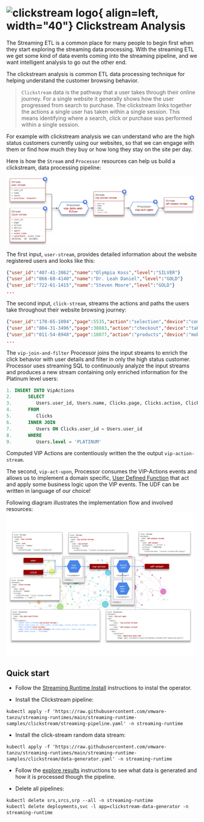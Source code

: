 # ![clickstream logo](./clickstream-logo.png){ align=left, width="40"} Clickstream Analysis

The Streaming ETL is a common place for many people to begin first when they start exploring the streaming data processing. 
With the streaming ETL we get some kind of data events coming into the streaming pipeline, and we want intelligent analysis to go out the other end.

The clickstream analysis is common ETL data processing technique for helping understand the customer browsing behavior.

> `Clickstream` data is the pathway that a user takes through their online journey. 
> For a single website it generally shows how the user progressed from search to purchase. 
> The clickstream links together the actions a single user has taken within a single session. 
> This means identifying where a search, click or purchase was performed within a single session.

For example with clickstream analysis we can understand who are the high status customers currently using our websites,
so that we can engage with them or find how much they buy or how long they stay on the site per day.

Here is how the `Stream` and `Processor` resources can help us build a clickstream, data processing pipeline:

![clickstream logo](./clickstream-sr-pipeline.svg)

The first input, `user-stream`, provides detailed information about the website registered users and looks like this:

```json
{"user_id":"407-41-3862","name":"Olympia Koss","level":"SILVER"}
{"user_id":"066-68-4140","name":"Dr. Leah Daniel","level":"GOLD"}
{"user_id":"722-61-1415","name":"Steven Moore","level":"GOLD"}
...
```

The second input, `click-stream`, streams the actions and paths the users take throughout their website browsing journey: 

```json
{"user_id":"170-65-1094","page":5535,"action":"selection","device":"computer","agent":"Mozilla/5.0 (Windows NT 10.0; WOW64) AppleWebKit/537.36 (KHTML, like Gecko) Chrome/56.0.2924.87 Safari/537.36 OPR/43.0.2442.991"}
{"user_id":"804-31-3496","page":30883,"action":"checkout","device":"tablet","agent":"Mozilla/4.0 (compatible; MSIE 7.0; Windows NT 6.0)"}
{"user_id":"011-54-8948","page":18877,"action":"products","device":"mobile","agent":"Mozilla/5.0 (iPhone; CPU iPhone OS 11_4_1 like Mac OS X) AppleWebKit/605.1.15 (KHTML, like Gecko) Version/11.0 Mobile/15E148 Safari/604.1"}
...
```

The `vip-join-and-filter` Processor joins the input streams to enrich the click behavior with user details and filter in only the high status customer. 
Processor uses streaming SQL to continuously analyze the input streams and produces a new stream containing only enriched information for the Platinum level users:

```sql
1. INSERT INTO VipActions
2.      SELECT 
3.         Users.user_id, Users.name, Clicks.page, Clicks.action, Clicks.event_time 
4.      FROM 
5.         Clicks
6.      INNER JOIN 
7.         Users ON Clicks.user_id = Users.user_id  
8.      WHERE 
9.         Users.level = 'PLATINUM'
```

Computed VIP Actions are contentiously written the the output `vip-action-stream`.

The second, `vip-act-upon`, Processor consumes the VIP-Actions events and allows us to implement a domain specific, [User Defined Function](../../architecture/udf/architecture.md) that act and apply some business logic upon the VIP events. 
The UDF can be written in language of our choice!

Following diagram illustrates the implementation flow and involved resources:
![Click Streams Flow](clickstream-arch.svg)

## Quick start

- Follow the [Streaming Runtime Install](../../install.md) instructions to instal the operator.

- Install the Clickstream pipeline:
```shell
kubectl apply -f 'https://raw.githubusercontent.com/vmware-tanzu/streaming-runtimes/main/streaming-runtime-samples/clickstream/streaming-pipeline.yaml' -n streaming-runtime
```

- Install the click-stream random data stream:
```shell
kubectl apply -f 'https://raw.githubusercontent.com/vmware-tanzu/streaming-runtimes/main/streaming-runtime-samples/clickstream/data-generator.yaml' -n streaming-runtime
```

- Follow the [explore results](../../instructions/#explore-the-results) instructions to see what data is generated and how it is processed though the pipeline. 

- Delete all pipelines:
```shell
kubectl delete srs,srcs,srp --all -n streaming-runtime 
kubectl delete deployments,svc -l app=clickstream-data-generator -n streaming-runtime 
```

